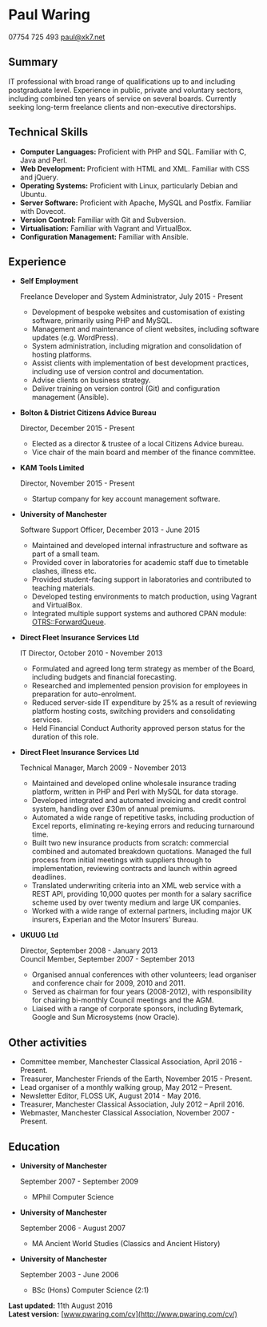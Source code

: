 Paul Waring
===========

07754 725 493
[paul@xk7.net](mailto:paul@xk7.net)

Summary
-------

IT professional with broad range of qualifications up to and including postgraduate level. Experience in public, private and voluntary sectors, including combined ten years of service on several boards. Currently seeking long-term freelance clients and non-executive directorships.

Technical Skills
------

*   **Computer Languages:** Proficient with PHP and SQL. Familiar with C, Java and Perl.
*   **Web Development:** Proficient with HTML and XML. Familiar with CSS and jQuery.
*   **Operating Systems:** Proficient with Linux, particularly Debian and Ubuntu.
*   **Server Software:** Proficient with Apache, MySQL and Postfix. Familiar with Dovecot.
*   **Version Control:** Familiar with Git and Subversion.
*   **Virtualisation:** Familiar with Vagrant and VirtualBox.
*   **Configuration Management:** Familiar with Ansible.

Experience
----------

*   **Self Employment**

    Freelance Developer and System Administrator, July 2015 - Present

    - Development of bespoke websites and customisation of existing software, primarily using PHP and MySQL.
    - Management and maintenance of client websites, including software updates (e.g. WordPress).
    - System administration, including migration and consolidation of hosting platforms.
    - Assist clients with implementation of best development practices, including use of version control and documentation.
    - Advise clients on business strategy.
    - Deliver training on version control (Git) and configuration management (Ansible).

*   **Bolton & District Citizens Advice Bureau**

    Director, December 2015 - Present

    - Elected as a director & trustee of a local Citizens Advice bureau.
    - Vice chair of the main board and member of the finance committee.

*   **KAM Tools Limited**

    Director, November 2015 - Present

    - Startup company for key account management software.

*   **University of Manchester**

    Software Support Officer, December 2013 - June 2015

    - Maintained and developed internal infrastructure and software as part of a small team.
    - Provided cover in laboratories for academic staff due to timetable clashes, illness etc.
    - Provided student-facing support in laboratories and contributed to teaching materials.
    - Developed testing environments to match production, using Vagrant and VirtualBox.
    - Integrated multiple support systems and authored CPAN module: [OTRS::ForwardQueue](https://metacpan.org/pod/OTRS::ForwardQueue).

*   **Direct Fleet Insurance Services Ltd**

    IT Director, October 2010 - November 2013

    - Formulated and agreed long term strategy as member of the Board, including budgets and financial forecasting.
    - Researched and implemented pension provision for employees in preparation for auto-enrolment.
    - Reduced server-side IT expenditure by 25% as a result of reviewing platform hosting costs, switching providers and consolidating services.
    - Held Financial Conduct Authority approved person status for the duration of this role.

*   **Direct Fleet Insurance Services Ltd**

    Technical Manager, March 2009 - November 2013

    - Maintained and developed online wholesale insurance trading platform, written in PHP and Perl with MySQL for data storage.
    - Developed integrated and automated invoicing and credit control system, handling over £30m of annual premiums.
    - Automated a wide range of repetitive tasks, including production of Excel reports, eliminating re-keying errors and reducing turnaround time.
    - Built two new insurance products from scratch: commercial combined and automated breakdown quotations. Managed the full process from initial meetings with suppliers through to implementation, reviewing contracts and launch within agreed deadlines.
    - Translated underwriting criteria into an XML web service with a REST API, providing 10,000 quotes per month for a salary sacrifice scheme used by over twenty medium and large UK companies.
    - Worked with a wide range of external partners, including major UK insurers, Experian and the Motor Insurers' Bureau.

*   **UKUUG Ltd**

    Director, September 2008 - January 2013  
    Council Member, September 2007 - September 2013

    - Organised annual conferences with other volunteers; lead organiser and conference chair for 2009, 2010 and 2011.
    - Served as chairman for four years (2008-2012), with responsibility for chairing bi-monthly Council meetings and the AGM.
    - Liaised with a range of corporate sponsors, including Bytemark, Google and Sun Microsystems (now Oracle).


Other activities
----------------

* Committee member, Manchester Classical Association, April 2016 - Present.
* Treasurer, Manchester Friends of the Earth, November 2015 - Present.
* Lead organiser of a monthly walking group, May 2012 – Present.
* Newsletter Editor, FLOSS UK, August 2014 - May 2016.
* Treasurer, Manchester Classical Association, July 2012 – April 2016.
* Webmaster, Manchester Classical Association, November 2007 - Present.

Education
---------

*   **University of Manchester**

    September 2007 - September 2009

    - MPhil Computer Science

*   **University of Manchester**

    September 2006 - August 2007

    - MA Ancient World Studies (Classics and Ancient History)

*   **University of Manchester**

    September 2003 - June 2006

    - BSc (Hons) Computer Science (2:1)

**Last updated:** 11th August 2016  
**Latest version:** [www.pwaring.com/cv](http://www.pwaring.com/cv/)
